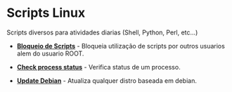 # Scripts Linux
 Scripts diversos para atividades diarias (Shell, Python, Perl, etc...)

- [**Bloqueio de Scripts**](https://github.com/Punkays/Scripts-Diversos/blob/main/Linux/BlockScriptin.sh) - Bloqueia utilização de scripts por outros usuarios alem do usuario ROOT.

- [**Check process status**](https://github.com/Punkays/Scripts-Diversos/blob/main/Linux/CheckProcess.sh) - Verifica status de um processo.

- [**Update Debian**](https://github.com/Punkays/Scripts-Diversos/blob/main/Linux/UpdateDebian.sh) - Atualiza qualquer distro baseada em debian.